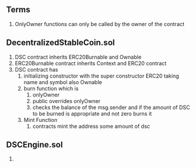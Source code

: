 ## Terms

1. OnlyOwner functions  can only be called by the owner of the contract

## DecentralizedStableCoin.sol

1. DSC contract inherits ERC20Burnable and Ownable 
2. ERC20Burnable contract inherits Context and ERC20 contract
3. DSC contract has 
   1. initializing constructor with the super constructor ERC20 taking name and symbol also Ownable 
   2. burn function which is 
      1. onlyOwner 
      2. public overrides onlyOwner 
      3. checks the balance of the msg.sender and if the amount of DSC to be burned is appropriate and not zero burns it
   3. Mint Function
      1. contracts mint the address some amount of dsc

## DSCEngine.sol

1. 